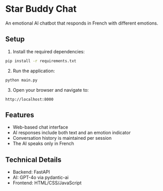 # Star Buddy Chat

An emotional AI chatbot that responds in French with different emotions.

## Setup

1. Install the required dependencies:

```bash
pip install -r requirements.txt
```

2. Run the application:

```bash
python main.py
```

3. Open your browser and navigate to:

```
http://localhost:8000
```

## Features

- Web-based chat interface
- AI responses include both text and an emotion indicator
- Conversation history is maintained per session
- The AI speaks only in French

## Technical Details

- Backend: FastAPI
- AI: GPT-4o via pydantic-ai
- Frontend: HTML/CSS/JavaScript 